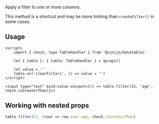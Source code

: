 
Apply a filter to one or more columns.

This method is a shortcut and may be more limiting than `createFilter()` in some cases.

## Usage
```svelte
<script>
    import { check, type TableHandler } from '@vincjo/datatables'

    let { table }: { table: TableHandler } = $props()

    let value = ''
    table.on('clearFilters', () => value = '')
</script>

<input type="text" bind:value oninput={() => table.filter(21, 'age', check.isGreaterThan)}/>
```

## Working with nested props

```ts
table.filter(21, (row) => row.user.age, check.isGreaterThan)
```